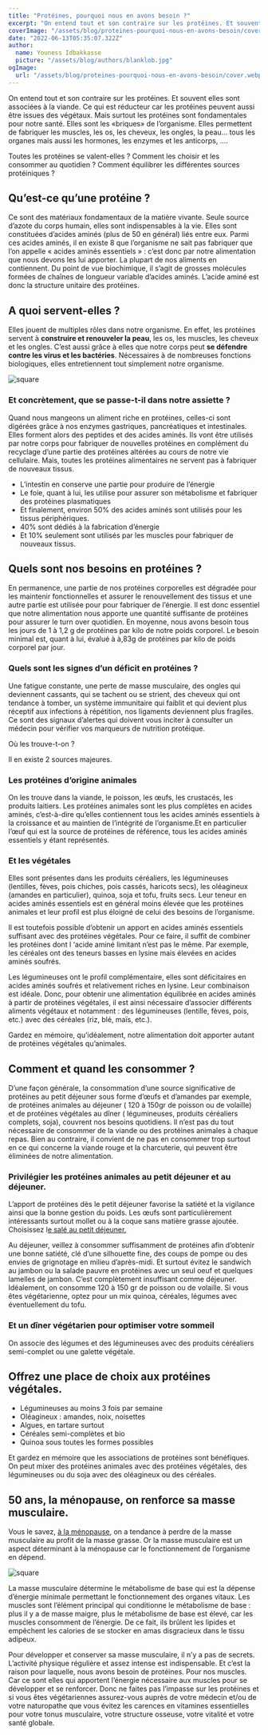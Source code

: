```yaml
---
title: "Protéines, pourquoi nous en avons besoin ?"
excerpt: "On entend tout et son contraire sur les protéines. Et souvent elles sont associées à la viande. Ce qui est réducteur car les protéines peuvent aussi être issues des végétaux. Mais surtout les protéines sont fondamentales pour notre santé."
coverImage: "/assets/blog/proteines-pourquoi-nous-en-avons-besoin/cover.webp"
date: "2022-06-13T05:35:07.322Z"
author:
  name: Youness Idbakkasse
  picture: "/assets/blog/authors/blanklob.jpg"
ogImage:
  url: "/assets/blog/proteines-pourquoi-nous-en-avons-besoin/cover.webp"
---
```


On entend tout et son contraire sur les protéines. Et souvent elles sont associées à la viande. Ce qui est réducteur car les protéines peuvent aussi être issues des végétaux. Mais surtout les protéines sont fondamentales pour notre santé. Elles sont les «briques» de l’organisme. Elles permettent de fabriquer les muscles, les os, les cheveux, les ongles, la peau… tous les organes mais aussi les hormones, les enzymes et les anticorps, ….

Toutes les protéines se valent-elles ? Comment les choisir et les consommer au quotidien ? Comment équilibrer les différentes sources protéiniques ?

## Qu’est-ce qu’une protéine ?

Ce sont des matériaux fondamentaux de la matière vivante. Seule source d’azote du corps humain, elles sont indispensables à la vie. Elles sont constituées d’acides aminés (plus de 50 en général) liés entre eux. Parmi ces acides aminés, il en existe 8 que l’organisme ne sait pas fabriquer que l’on appelle « acides aminés essentiels » : c’est donc par notre alimentation que nous devons les lui apporter. La plupart de nos aliments en contiennent. Du point de vue biochimique, il s’agit de grosses molécules formées de chaînes de longueur variable d’acides aminés. L’acide aminé est donc la structure unitaire des protéines.

## A quoi servent-elles ?

Elles jouent de multiples rôles dans notre organisme. En effet, les protéines servent à **construire et renouveler la peau**, les os, les muscles, les cheveux et les ongles. C’est aussi grâce à elles que notre corps peut **se défendre contre les virus et les bactéries**. Nécessaires à de nombreuses fonctions biologiques, elles entretiennent tout simplement notre organisme.

![square](https://img.hellofresh.com/f_auto,fl_lossy,q_auto,w_1310/hellofresh_website/au/cms/SEO/Australian-recipes_blog-section-3.jpg)

### Et concrètement, que se passe-t-il dans notre assiette ?

Quand nous mangeons un aliment riche en protéines, celles-ci sont digérées grâce à nos enzymes gastriques, pancréatiques et intestinales. Elles forment alors des peptides et des acides aminés. Ils vont être utilisés par notre corps pour fabriquer de nouvelles protéines en complément du recyclage d’une partie des protéines altérées au cours de notre vie cellulaire. Mais, toutes les protéines alimentaires ne servent pas à fabriquer de nouveaux tissus.

- L’intestin en conserve une partie pour produire de l’énergie
- Le foie, quant à lui, les utilise pour assurer son métabolisme et fabriquer des protéines plasmatiques
- Et finalement, environ 50% des acides aminés sont utilisés pour les tissus périphériques.
- 40% sont dédiés à la fabrication d’énergie
- Et 10% seulement sont utilisés par les muscles pour fabriquer de nouveaux tissus.

## Quels sont nos besoins en protéines ?

En permanence, une partie de nos protéines corporelles est dégradée pour les maintenir fonctionnelles et assurer le renouvellement des tissus et une autre partie est utilisée pour pour fabriquer de l’énergie. Il est donc essentiel que notre alimentation nous apporte une quantité suffisante de protéines pour assurer le turn over quotidien. En moyenne, nous avons besoin tous les jours de 1 à 1,2 g de protéines par kilo de notre poids corporel. Le besoin minimal est, quant à lui, évalué à à,83g de protéines par kilo de poids corporel par jour.

### Quels sont les signes d’un déficit en protéines ?

Une fatigue constante, une perte de masse musculaire, des ongles qui deviennent cassants, qui se tachent ou se strient, des cheveux qui ont tendance à tomber, un système immunitaire qui faiblit et qui devient plus réceptif aux infections à répétition, nos ligaments deviennent plus fragiles. Ce sont des signaux d’alertes qui doivent vous inciter à consulter un médecin pour vérifier vos marqueurs de nutrition protéique.

Où les trouve-t-on ?

Il en existe 2 sources majeures.

### Les protéines d’origine animales

On les trouve dans la viande, le poisson, les œufs, les crustacés, les produits laitiers. Les protéines animales sont les plus complètes en acides aminés, c’est-à-dire qu’elles contiennent tous les acides aminés essentiels à la croissance et au maintien de l’intégrité de l’organisme.Et en particulier l’œuf qui est la source de protéines de référence, tous les acides aminés essentiels y étant représentés.

### Et les végétales

Elles sont présentes dans les produits céréaliers, les légumineuses (lentilles, fèves, pois chiches, pois cassés, haricots secs), les oléagineux (amandes en particulier), quinoa, soja et tofu, fruits secs. Leur teneur en acides aminés essentiels est en général moins élevée que les protéines animales et leur profil est plus éloigné de celui des besoins de l’organisme.

Il est toutefois possible d’obtenir un apport en acides aminés essentiels suffisant avec des protéines végétales. Pour ce faire, il suffit de combiner les protéines dont l ‘acide aminé limitant n’est pas le même. Par exemple, les céréales ont des teneurs basses en lysine mais élevées en acides aminés soufrés.

Les légumineuses ont le profil complémentaire, elles sont déficitaires en acides aminés soufrés et relativement riches en lysine. Leur combinaison est idéale. Donc, pour obtenir une alimentation équilibrée en acides aminés à partir de protéines végétales, il est ainsi nécessaire d’associer différents aliments végétaux et notamment : des légumineuses (lentille, fèves, pois, etc.) avec des céréales (riz, blé, maïs, etc.).

Gardez en mémoire, qu’idéalement, notre alimentation doit apporter autant de protéines végétales qu’animales.

## Comment et quand les consommer ?

D’une façon générale, la consommation d’une source significative de protéines au petit déjeuner sous forme d’œufs et d’amandes par exemple, de protéines animales au déjeuner ( 120 à 150gr de poisson ou de volaille) et de protéines végétales au dîner ( légumineuses, produits céréaliers complets, soja), couvrent nos besoins quotidiens. Il n’est pas du tout nécessaire de consommer de la viande ou des protéines animales à chaque repas. Bien au contraire, il convient de ne pas en consommer trop surtout en ce qui concerne la viande rouge et la charcuterie, qui peuvent être éliminées de notre alimentation.

### Privilégier les protéines animales au petit déjeuner et au déjeuner.

L’apport de protéines dès le petit déjeuner favorise la satiété et la vigilance ainsi que la bonne gestion du poids. Les œufs sont particulièrement intéressants surtout mollet ou à la coque sans matière grasse ajoutée. Choisissez l[e salé au petit déjeuner.](https://natachadzikowski.com/mangez-sale-au-petit-dejeuner/)

Au déjeuner, veillez à consommer suffisamment de protéines afin d’obtenir une bonne satiété, clé d’une silhouette fine, des coups de pompe ou des envies de grignotage en milieu d’après-midi. Et surtout évitez le sandwich au jambon ou la salade pauvre en protéines avec un seul oeuf et quelques lamelles de jambon. C’est complètement insuffisant comme déjeuner. Idéalement, on consomme 120 à 150 gr de poisson ou de volaille. Si vous êtes végétarienne, optez pour un mix quinoa, céréales, légumes avec éventuellement du tofu.

### Et un dîner végétarien pour optimiser votre sommeil

On associe des légumes et des légumineuses avec des produits céréaliers semi-complet ou une galette végétale.

## Offrez une place de choix aux protéines végétales.

- Légumineuses au moins 3 fois par semaine
- Oléagineux : amandes, noix, noisettes
- Algues, en tartare surtout
- Céréales semi-complètes et bio
- Quinoa sous toutes les formes possibles

Et gardez en mémoire que les associations de protéines sont bénéfiques. On peut mixer des protéines animales avec des protéines végétales, des légumineuses ou du soja avec des oléagineux ou des céréales.

## 50 ans, la ménopause, on renforce sa masse musculaire.

Vous le savez, [à la ménopause](https://natachadzikowski.com/reflexes-sante/), on a tendance à perdre de la masse musculaire au profit de la masse grasse. Or la masse musculaire est un aspect déterminant à la ménopause car le fonctionnement de l’organisme en dépend.

![square](https://img.hellofresh.com/f_auto,fl_lossy,q_auto,w_1310/hellofresh_website/au/cms/SEO/Australian-recipes_blog-section-3.jpg)

La masse musculaire détermine le métabolisme de base qui est la dépense d’énergie minimale permettant le fonctionnement des organes vitaux. Les muscles sont l’élément principal qui conditionne le métabolisme de base : plus il y a de masse maigre, plus le métabolisme de base est élevé, car les muscles consomment de l’énergie. De ce fait, ils brûlent les lipides et empêchent les calories de se stocker en amas disgracieux dans le tissu adipeux.

Pour développer et conserver sa masse musculaire, il n’y a pas de secrets. L’activité physique régulière et assez intense est indispensable. Et c’est la raison pour laquelle, nous avons besoin de protéines. Pour nos muscles. Car ce sont elles qui apportent l’énergie nécessaire aux muscles pour se développer et se renforcer. Donc ne faites pas l’impasse sur les protéines et si vous êtes végétariennes assurez-vous auprès de votre médecin et/ou de votre naturopathe que vous évitez les carences en vitamines essentielles pour votre tonus musculaire, votre structure osseuse, votre vitalité et votre santé globale.
